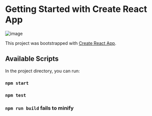 # Getting Started with Create React App
![image](https://user-images.githubusercontent.com/72312124/158426022-b3693610-eae9-4a3a-a266-16d16e960a7c.png)

This project was bootstrapped with [Create React App](https://github.com/facebook/create-react-app).

## Available Scripts

In the project directory, you can run:

### `npm start`

### `npm test`
### `npm run build` fails to minify
